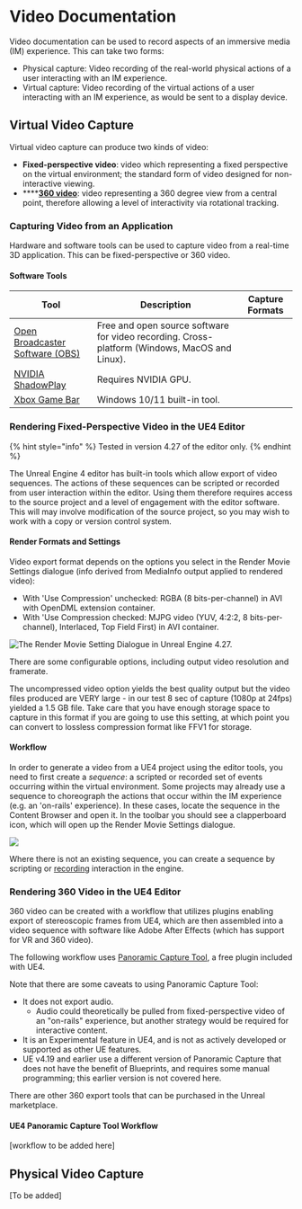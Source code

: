 # Video Documentation

Video documentation can be used to record aspects of an immersive media (IM) experience. This can take two forms:&#x20;

* Physical capture: Video recording of the real-world physical actions of a user interacting with an IM experience.&#x20;
* Virtual capture: Video recording of the virtual actions of a user interacting with an IM experience, as would be sent to a display device.&#x20;

## Virtual Video Capture

Virtual video capture can produce two kinds of video:

* **Fixed-perspective video**: video which representing a fixed perspective on the virtual environment; the standard form of video designed for non-interactive viewing.
* ****[**360 video**](../../understanding-immersive-media/360-video/): video representing a 360 degree view from a central point, therefore allowing a level of interactivity via rotational tracking.

### Capturing Video from an Application

Hardware and software tools can be used to capture video from a real-time 3D application. This can be fixed-perspective or 360 video.&#x20;

#### Software Tools

| Tool                                                                                                                                               | Description                                                                                   | Capture Formats |
| -------------------------------------------------------------------------------------------------------------------------------------------------- | --------------------------------------------------------------------------------------------- | --------------- |
| [Open Broadcaster Software (OBS)](https://obsproject.com/)                                                                                         | Free and open source software for video recording. Cross-platform (Windows, MacOS and Linux). |                 |
| [NVIDIA ShadowPlay](https://www.nvidia.com/en-gb/geforce/geforce-experience/shadowplay/)                                                           | Requires NVIDIA GPU.                                                                          |                 |
| [Xbox Game Bar](https://support.microsoft.com/en-us/windows/record-a-game-clip-on-your-pc-with-xbox-game-bar-2f477001-54d4-1276-9144-b0416a307f3c) | Windows 10/11 built-in tool.                                                                  |                 |

### Rendering Fixed-Perspective Video in the UE4 Editor

{% hint style="info" %}
Tested in version 4.27 of the editor only.
{% endhint %}

The Unreal Engine 4 editor has built-in tools which allow export of video sequences. The actions of these sequences can be scripted or recorded from user interaction within the editor. Using them therefore requires access to the source project and a level of engagement with the editor software. This will may involve modification of the source project, so you may wish to work with a copy or version control system.&#x20;

#### Render Formats and Settings

Video export format depends on the options you select in the Render Movie Settings dialogue (info derived from MediaInfo output applied to rendered video):&#x20;

* With 'Use Compression' unchecked: RGBA (8 bits-per-channel) in AVI with OpenDML extension container.
* With 'Use Compression checked: MJPG video (YUV, 4:2:2, 8 bits-per-channel), Interlaced, Top Field First) in AVI container.

![The Render Movie Setting Dialogue in Unreal Engine 4.27.](../../.gitbook/assets/UE4\_4\_27\_RenderMovieSettings.png)

There are some configurable options, including output video resolution and framerate.&#x20;

The uncompressed video option yields the best quality output but the video files produced are VERY large - in our test 8 sec of capture (1080p at 24fps) yielded a 1.5 GB file. Take care that you have enough storage space to capture in this format if you are going to use this setting, at which point you can convert to lossless compression format like FFV1 for storage.&#x20;

#### Workflow

In order to generate a video from a UE4 project using the editor tools, you need to first create a _sequence_: a scripted or recorded set of events occurring within the virtual environment. Some projects may already use a sequence to choreograph the actions that occur within the IM experience (e.g. an 'on-rails' experience). In these cases, locate the sequence in the Content Browser and open it. In the toolbar you should see a clapperboard icon, which will open up the Render Movie Settings dialogue.&#x20;

![](../../.gitbook/assets/UE4\_4\_27\_Sequencer\_Render.png)

Where there is not an existing sequence, you can create a sequence by scripting or [recording](https://docs.unrealengine.com/4.27/en-US/AnimatingObjects/Sequencer/Overview/TRReferenceGuide/) interaction in the engine.&#x20;

### Rendering 360 Video in the UE4 Editor

360 video can be created with a workflow that utilizes plugins enabling export of stereoscopic frames from UE4, which are then assembled into a video sequence with software like Adobe After Effects (which has support for VR and 360 video).

The following workflow uses [Panoramic Capture Tool](https://docs.unrealengine.com/4.27/en-US/WorkingWithMedia/CapturingMedia/StereoPanoramicCapture/), a free plugin included with UE4.

Note that there are some caveats to using Panoramic Capture Tool:

* It does not export audio.
  * Audio could theoretically be pulled from fixed-perspective video of an "on-rails" experience, but another strategy would be required for interactive content.
* It is an Experimental feature in UE4, and is not as actively developed or supported as other UE features.
* UE v4.19 and earlier use a different version of Panoramic Capture that does not have the benefit of Blueprints, and requires some manual programming; this earlier version is not covered here.

There are other 360 export tools that can be purchased in the Unreal marketplace.

#### UE4 Panoramic Capture Tool Workflow

\[workflow to be added here]

## Physical Video Capture

\[To be added]
